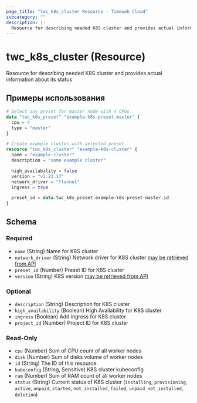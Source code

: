 ```yaml
---
page_title: "twc_k8s_cluster Resource - Timeweb Cloud"
subcategory: ""
description: |-
  Resource for describing needed K8S cluster and provides actual information about its status
---
```


# twc_k8s_cluster (Resource)

Resource for describing needed K8S cluster and provides actual information about its status

## Примеры использования

```terraform
# Select any preset for master node with 4 CPUs
data "twc_k8s_preset" "example-k8s-preset-master" {
  cpu = 4
  type = "master"
}

# Create example cluster with selected preset
resource "twc_k8s_cluster" "example-k8s-cluster" {
  name = "example-cluster"
  description = "some example cluster"

  high_availability = false
  version = "v1.22.17"
  network_driver = "flannel"
  ingress = true

  preset_id = data.twc_k8s_preset.example-k8s-preset-master.id
}
```
<!-- schema generated by tfplugindocs -->
## Schema

### Required

- `name` (String) Name for K8S cluster
- `network_driver` (String) Network driver for K8S cluster [may be retrieved from API](https://api.timeweb.cloud/api/v1/k8s/network_drivers)
- `preset_id` (Number) Preset ID for K8S cluster
- `version` (String) K8S version [may be retrieved from API](https://api.timeweb.cloud/api/v1/k8s/k8s_versions)

### Optional

- `description` (String) Description for K8S cluster
- `high_availability` (Boolean) High Availability for K8S cluster
- `ingress` (Boolean) Add ingress for K8S cluster
- `project_id` (Number) Project ID for K8S cluster

### Read-Only

- `cpu` (Number) Sum of CPU count of all worker nodes
- `disk` (Number) Sum of disks volume of worker nodes
- `id` (String) The ID of this resource.
- `kubeconfig` (String, Sensitive) K8S cluster kubeconfig
- `ram` (Number) Sum of RAM count of all worker nodes
- `status` (String) Current status of K8S cluster (`installing`, `provisioning`, `active`, `unpaid`, `started`, `not_installed`, `failed`, `unpaid_not_installed`, `deletion`)

